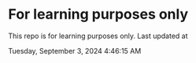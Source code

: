 # For learning purposes only
This repo is for learning purposes only.
Last updated at

Tuesday, September 3, 2024 4:46:15 AM

